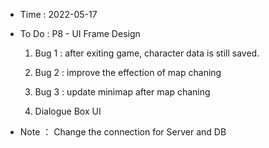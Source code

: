 - Time : 2022-05-17

- To Do : P8 - UI Frame Design

    1. Bug 1 : after exiting game, character data is still saved.
    
    2. Bug 2 : improve the effection of map chaning
    
    3. Bug 3 : update minimap after map chaning

    4. Dialogue Box UI

- Note ： Change the connection for Server and DB